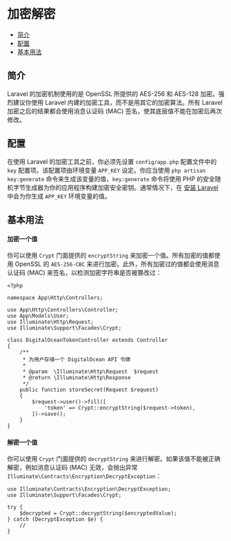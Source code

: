 
# 加密解密

- [简介](#introduction)
- [配置](#configuration)
- [基本用法](#using-the-encrypter)

<a name="introduction"></a>
## 简介

Laravel 的加密机制使用的是 OpenSSL 所提供的 AES-256 和 AES-128 加密。强烈建议你使用 Laravel 内建的加密工具，而不是用其它的加密算法。所有 Laravel 加密之后的结果都会使用消息认证码 (MAC) 签名，使其底层值不能在加密后再次修改。

<a name="configuration"></a>
## 配置

在使用 Laravel 的加密工具之前，你必须先设置 `config/app.php` 配置文件中的 `key` 配置项。该配置项由环境变量 `APP_KEY` 设定。你应当使用 `php artisan key:generate` 命令来生成该变量的值，`key:generate` 命令将使用 PHP 的安全随机字节生成器为你的应用程序构建加密安全密钥。通常情况下，在 [安装 Laravel](/docs/laravel/9.x/installation) 中会为你生成 `APP_KEY` 环境变量的值。

<a name="using-the-encrypter"></a>
## 基本用法

<a name="encrypting-a-value"></a>
#### 加密一个值

你可以使用 `Crypt` 门面提供的 `encryptString` 来加密一个值。所有加密的值都使用 OpenSSL 的 `AES-256-CBC` 来进行加密。此外，所有加密过的值都会使用消息认证码 (MAC) 来签名，以检测加密字符串是否被篡改过：

    <?php

    namespace App\Http\Controllers;

    use App\Http\Controllers\Controller;
    use App\Models\User;
    use Illuminate\Http\Request;
    use Illuminate\Support\Facades\Crypt;

    class DigitalOceanTokenController extends Controller
    {
        /**
         * 为用户存储一个 DigitalOcean API 令牌
         *
         * @param  \Illuminate\Http\Request  $request
         * @return \Illuminate\Http\Response
         */
        public function storeSecret(Request $request)
        {
            $request->user()->fill([
                'token' => Crypt::encryptString($request->token),
            ])->save();
        }
    }

<a name="decrypting-a-value"></a>
#### 解密一个值

你可以使用 `Crypt` 门面提供的 `decryptString` 来进行解密。如果该值不能被正确解密，例如消息认证码 (MAC) 无效，会抛出异常 `Illuminate\Contracts\Encryption\DecryptException`：

    use Illuminate\Contracts\Encryption\DecryptException;
    use Illuminate\Support\Facades\Crypt;

    try {
        $decrypted = Crypt::decryptString($encryptedValue);
    } catch (DecryptException $e) {
        //
    }

